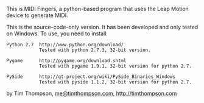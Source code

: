 This is MIDI Fingers, a python-based program that uses the Leap Motion device to generate MIDI.

This is the source-code-only version.  It has been developed and only tested
on Windows.  To use, you need to install:

    Python 2.7  http://www.python.org/download/
                Tested with python 2.7.3, 32-bit version.

    Pygame      http://pygame.org/download.shtml
                Tested with pygame 1.9.1, 32-bit version for python 2.7.

    PySide      http://qt-project.org/wiki/PySide_Binaries_Windows
                Tested with pyside 1.1.2, 32-bit version for python 2.7.

by Tim Thompson, me@timthompson.com, http://timthompson.com
